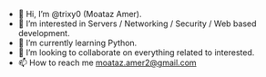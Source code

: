 - 👋 Hi, I’m @trixy0 (Moataz Amer).
- 👀 I’m interested in Servers / Networking / Security / Web based development.
- 🌱 I’m currently learning Python.
- 💞️ I’m looking to collaborate on everything related to interested.
- 📫 How to reach me moataz.amer2@gmail.com

<!---
trixy0/trixy0 is a ✨ special ✨ repository because its `README.md` (this file) appears on your GitHub profile.
You can click the Preview link to take a look at your changes.
--->
